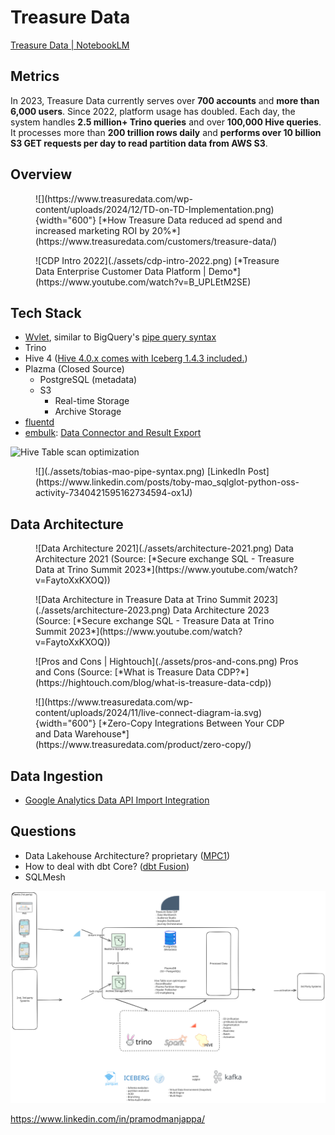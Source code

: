 # Treasure Data

[Treasure Data | NotebookLM](https://notebooklm.google.com/notebook/2bdc1ccd-6c59-4675-ac74-6a8ecda93643)


## Metrics

In 2023, Treasure Data currently serves over **700 accounts** and **more than 6,000 users**. Since 2022, platform usage has doubled. Each day, the system handles **2.5 million+ Trino queries** and over **100,000 Hive queries**. It processes more than **200 trillion rows daily** and **performs over 10 billion S3 GET requests per day to read partition data from AWS S3**.

## Overview

<figure markdown="span">
  ![](https://www.treasuredata.com/wp-content/uploads/2024/12/TD-on-TD-Implementation.png){width="600"}
  [*How Treasure Data reduced ad spend and increased marketing ROI by 20%*](https://www.treasuredata.com/customers/treasure-data/)
</figure>

<figure markdown="span">
  ![CDP Intro 2022](./assets/cdp-intro-2022.png)
  [*Treasure Data Enterprise Customer Data Platform | Demo*](https://www.youtube.com/watch?v=B_UPLEtM2SE)
</figure>


## Tech Stack

- [Wvlet](https://github.com/wvlet/wvlet), similar to BigQuery's [pipe query syntax](https://cloud.google.com/bigquery/docs/pipe-syntax-guide)
- Trino
- Hive 4 ([Hive 4.0.x comes with Iceberg 1.4.3 included.](https://iceberg.apache.org/docs/latest/hive/#feature-support))
- Plazma (Closed Source)
    - PostgreSQL (metadata)
    - S3
        - Real-time Storage
        - Archive Storage
- [fluentd](https://github.com/fluent/fluentd)
- [embulk](https://github.com/embulk/embulk): [Data Connector and Result Export](https://api-docs.treasuredata.com/blog/embulk-in-td/)

![Hive Table scan optimization](https://api-docs.treasuredata.com/static/f28b686ba570ef76e5e4598f687a8131/c6bbc/plazma-architecture.png)

<figure markdown="span">
  ![](./assets/tobias-mao-pipe-syntax.png)
  [LinkedIn Post](https://www.linkedin.com/posts/toby-mao_sqlglot-python-oss-activity-7340421595162734594-ox1J)
</figure>

## Data Architecture

<figure markdown="span">
  ![Data Architecture 2021](./assets/architecture-2021.png)
  Data Architecture 2021 (Source: [*Secure exchange SQL - Treasure Data at Trino Summit 2023*](https://www.youtube.com/watch?v=FaytoXxKXOQ))
</figure>

<figure markdown="span">
  ![Data Architecture in Treasure Data at Trino Summit 2023](./assets/architecture-2023.png)
  Data Architecture 2023 (Source: [*Secure exchange SQL - Treasure Data at Trino Summit 2023*](https://www.youtube.com/watch?v=FaytoXxKXOQ))
</figure>

<figure markdown="span">
  ![Pros and Cons | Hightouch](./assets/pros-and-cons.png)
  Pros and Cons (Source: [*What is Treasure Data CDP?*](https://hightouch.com/blog/what-is-treasure-data-cdp))
</figure>

<figure markdown="span">
  ![](https://www.treasuredata.com/wp-content/uploads/2024/11/live-connect-diagram-ia.svg){width="600"}
  [*Zero-Copy Integrations Between Your CDP and Data Warehouse*](https://www.treasuredata.com/product/zero-copy/)
</figure>


## Data Ingestion

- [Google Analytics Data API Import Integration](https://docs.treasuredata.com/articles/#!int/Google-Analytics-Data-API-Import-Integration)


## Questions

- Data Lakehouse Architecture? proprietary ([MPC1](https://api-docs.treasuredata.com/blog/hive-table-scan-optimization/))
- How to deal with dbt Core? ([dbt Fusion](https://www.getdbt.com/blog/new-code-new-license-understanding-the-new-license-for-the-dbt-fusion-engine))
- SQLMesh


![](./assets/architecture.excalidraw.svg)

https://www.linkedin.com/in/pramodmanjappa/